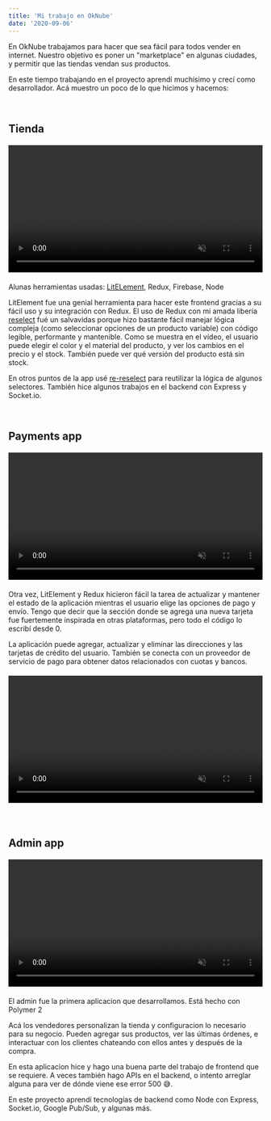 ```yaml
---
title: 'Mi trabajo en OkNube'
date: '2020-09-06'
---
```


En OkNube trabajamos para hacer que sea fácil para todos vender en internet. Nuestro objetivo es poner un "marketplace" en algunas ciudades, y permitir que las tiendas vendan sus productos.

En este tiempo trabajando en el proyecto aprendí muchísimo y crecí como desarrollador. Acá muestro un poco de lo que hicimos y hacemos:

<br>

## Tienda
<figure class="video_container" style="width: 100%; max-width: 550px; margin: 20px 0;">
  <video muted="true" autoplay="true" loop style="width: 100%">
    <source src="/videos/ok-nube-store.mp4" type="video/mp4">
  </video>
</figure>

Alunas herramientas usadas: [LitELement](https://lit-element.polymer-project.org/), Redux, Firebase, Node

LitElement fue una genial herramienta para hacer este frontend gracias a su fácil uso y su integración con Redux. El uso de Redux con mi amada libería [reselect](https://github.com/reduxjs/reselect) fué un salvavidas porque hizo bastante fácil manejar lógica compleja (como seleccionar opciones de un producto variable) con código legible, performante y mantenible. Como se muestra en el vídeo, el usuario puede elegir el color y el material del producto, y ver los cambios en el precio y el stock. También puede ver qué versión del producto está sin stock.

En otros puntos de la app usé [re-reselect](https://github.com/toomuchdesign/re-reselect) para reutilizar la lógica de algunos selectores. También hice algunos trabajos en el backend con Express y Socket.io.

<br>

## Payments app

<figure class="video_container" style="width: 100%; max-width: 550px; margin: 20px 0;">
  <video muted="true" autoplay="true" loop style="width: 100%">
    <source src="/videos/ok-nube-purchase.mp4" type="video/mp4">
  </video>
</figure>

Otra vez, LitElement y Redux hicieron fácil la tarea de actualizar y mantener el estado de la aplicación mientras el usuario elige las opciones de pago y envío. Tengo que decir que la sección donde se agrega una nueva tarjeta fue fuertemente inspirada en otras plataformas, pero todo el código lo escribí desde 0.

La aplicación puede agregar, actualizar y eliminar las direcciones y las tarjetas de crédito del usuario. También se conecta con un proveedor de servicio de pago para obtener datos relacionados con cuotas y bancos.
<figure class="video_container" style="width: 100%; max-width: 550px; margin: 20px 0;">
  <video muted="true" autoplay="true" loop style="width: 100%">
    <source src="/videos/new-card.mp4" type="video/mp4">
  </video>
</figure>

<br>

## Admin app

<figure class="video_container" style="width: 100%; max-width: 550px; margin: 20px 0;">
  <video muted="true" autoplay="true" loop style="width: 100%">
    <source src="/videos/ok-nube-admin.mp4" type="video/mp4">
  </video>
</figure>

El admin fue la primera aplicacion que desarrollamos. Está hecho con Polymer 2

Acá los vendedores personalizan la tienda y configuracion lo necesario para su negocio. Pueden agregar sus productos, ver las últimas órdenes, e interactuar con los clientes chateando con ellos antes y después de la compra.

En esta aplicacion hice y hago una buena parte del trabajo de frontend que se requiere. A veces también hago APIs en el backend, o intento arreglar alguna para ver de dónde viene ese error 500 😅.

En este proyecto aprendí tecnologías de backend como Node con Express, Socket.io, Google Pub/Sub, y algunas más.
